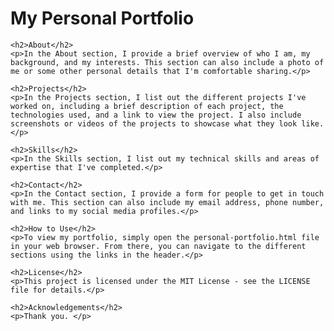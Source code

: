 <!DOCTYPE html>
<html>
  <head>
    <title>
      My Personal Portfolio
    </title>
  </head>
  <body>
    <h1>My Personal Portfolio</h1>

    <h2>About</h2>
    <p>In the About section, I provide a brief overview of who I am, my background, and my interests. This section can also include a photo of me or some other personal details that I'm comfortable sharing.</p>

    <h2>Projects</h2>
    <p>In the Projects section, I list out the different projects I've worked on, including a brief description of each project, the technologies used, and a link to view the project. I also include screenshots or videos of the projects to showcase what they look like.</p>

    <h2>Skills</h2>
    <p>In the Skills section, I list out my technical skills and areas of expertise that I've completed.</p>

    <h2>Contact</h2>
    <p>In the Contact section, I provide a form for people to get in touch with me. This section can also include my email address, phone number, and links to my social media profiles.</p>

    <h2>How to Use</h2>
    <p>To view my portfolio, simply open the personal-portfolio.html file in your web browser. From there, you can navigate to the different sections using the links in the header.</p>

    <h2>License</h2>
    <p>This project is licensed under the MIT License - see the LICENSE file for details.</p>

    <h2>Acknowledgements</h2>
    <p>Thank you. </p>
  </body>
</html>
